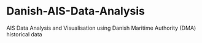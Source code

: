 # Danish-AIS-Data-Analysis
AIS Data Analysis and Visualisation using Danish Maritime Authority (DMA) historical data
